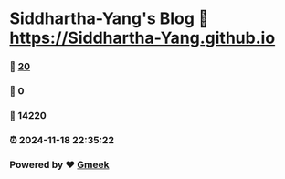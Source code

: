 # Siddhartha-Yang's Blog :link: https://Siddhartha-Yang.github.io 
### :page_facing_up: [20](https://Siddhartha-Yang.github.io/tag.html) 
### :speech_balloon: 0 
### :hibiscus: 14220 
### :alarm_clock: 2024-11-18 22:35:22 
### Powered by :heart: [Gmeek](https://github.com/Meekdai/Gmeek)
